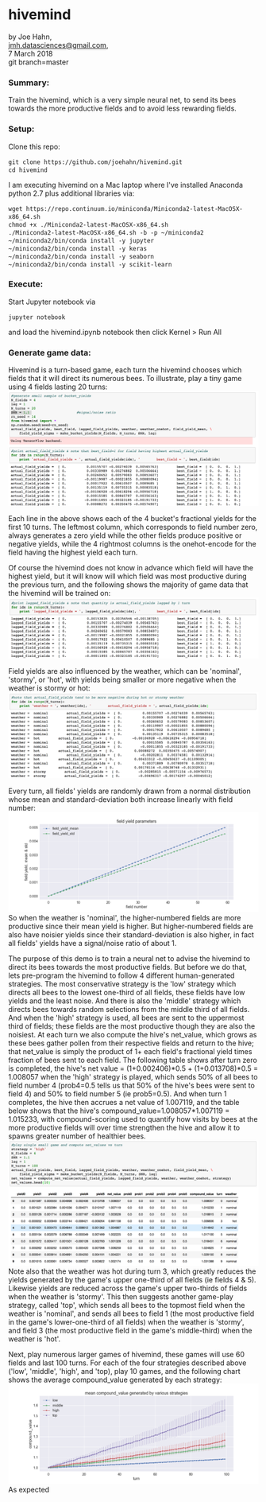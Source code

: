 # hivemind

by Joe Hahn,<br />
jmh.datasciences@gmail.com,<br />
7 March 2018<br />
git branch=master

### Summary:
Train the hivemind, which is a very simple neural net, to send its bees towards the more
productive fields and to avoid less rewarding fields.

### Setup:

Clone this repo:

    git clone https://github.com/joehahn/hivemind.git
    cd hivemind

I am executing hivemind on a Mac laptop where I've installed
Anaconda python 2.7 plus additional libraries via:

    wget https://repo.continuum.io/miniconda/Miniconda2-latest-MacOSX-x86_64.sh
    chmod +x ./Miniconda2-latest-MacOSX-x86_64.sh
    ./Miniconda2-latest-MacOSX-x86_64.sh -b -p ~/miniconda2
    ~/miniconda2/bin/conda install -y jupyter
    ~/miniconda2/bin/conda install -y keras
    ~/miniconda2/bin/conda install -y seaborn
    ~/miniconda2/bin/conda install -y scikit-learn

### Execute:

Start Jupyter notebook via

    jupyter notebook

and load the hivemind.ipynb notebook then click Kernel > Run All

### Generate game data:

Hivemind is a turn-based game, each turn the hivemind chooses which fields that it will
direct its numerous bees. To illustrate, play a tiny game using 4 fields lasting 20 turns:
![](figs/yields.png)<br />

Each line in the above shows each of the 4 bucket's fractional yields for the first 10 turns.
The leftmost column, which corresponds to field number zero,
always generates a zero yield while the other fields produce
positive or negative yields, while the 4 rightmost columns is the onehot-encode for the field
having the highest yield each turn.

Of course the hivemind does not know in advance which field will have the highest yield,
but it will know will which field was most productive during the previous turn,
and the following shows the majority of game data that the hivemind will be trained on:
![](figs/lagged_yields.png)<br />

Field yields are also influenced by the weather, which can be 'nominal', 'stormy', or 'hot',
with yields being smaller or more negative when the weather is stormy or hot:
![](figs/weather.png)<br />

Every turn, all fields' yields are randomly drawn from a normal distribution whose
mean and standard-deviation both increase linearly with field number:
![](figs/field_parameters.png)<br />
So when the weather is 'nominal', the higher-numbered fields are more productive
since their mean yield is higher. But higher-numbered fields are also have noisier yields
since their standard-deviation is also higher, in fact all fields' yields have a 
signal/noise ratio of about 1.

The purpose of this demo is to train a neural net to advise the hivemind to direct
its bees towards the most productive fields. But before we do that, lets pre-program
the hivemind to follow 4 different human-generated strategies. The most conservative
strategy is the 'low' strategy which directs all bees to the lowest one-third of all
fields, these fields have low yields and the least noise. And there is also the 'middle'
strategy which directs bees towards random selections from the middle third of all fields.
And when the 'high' strategy is used, all bees are sent to the uppermost third of fields;
these fields are the most productive though they are also the noisiest. At each
turn we also compute the hive's net_value, which grows as these bees gather pollen from
their respective fields and return to the hive; that net_value is simply the product of
1+ each field's fractional yield times fraction of bees sent to each field. The following
table shows after turn zero is completed, the hive's 
net value = (1+0.002406)\*0.5 + (1+0.013708)\*0.5 = 1.008057 when the 'high' strategy
is played, which sends 50% of all bees to field number 4 (prob4=0.5 tells us that 50%
of the hive's bees were sent to field 4) and 50% to field number 5 (ie prob5=0.5).
And when turn 1 completes, the hive then accrues a net value of 1.007119, and the table
below shows that the hive's compound_value=1.008057*1.007119 = 1.015233, with
compound-scoring used to quantify how visits by bees at the more productive fields
will over time strengthen the hive and allow it to spawns greater number of healthier bees.
![](figs/high.png)<br />
Note also that the weather was hot during turn 3, which greatly reduces the yields
generated by the game's upper one-third of all fields (ie fields 4 & 5). Likewise
yields are reduced across the game's upper two-thirds of fields when the weather is 'stormy'.
This then suggests another game-play strategy, called 'top', which sends all bees
to the topmost field when the weather is 'nominal', and sends all bees to field 1
(the most productive field in the game's lower-one-third of all fields) when the weather
is 'stormy', and field 3 (the most productive field in the game's middle-third) when
the weather is 'hot'.

Next, play numerous larger games of hivemind, these games will use 60 fields and last 100 turns.
For each of the four strategies described above ('low', 'middle', 'high', and 'top), play 10 games,
and the following chart shows the average compound_value generated by each strategy:
![](figs/low_thru_top_strategies.png)<br />
As expected